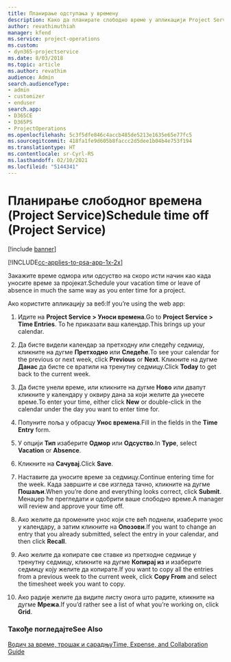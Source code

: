 ```yaml
---
title: Планирање одступања у времену
description: Како да планирате слободно време у апликацији Project Service
author: revathimuthiah
manager: kfend
ms.service: project-operations
ms.custom:
- dyn365-projectservice
ms.date: 8/03/2018
ms.topic: article
ms.author: revathim
audience: Admin
search.audienceType:
- admin
- customizer
- enduser
search.app:
- D365CE
- D365PS
- ProjectOperations
ms.openlocfilehash: 5c3f5dfe846c4accb485de5213e1635e65e77fc5
ms.sourcegitcommit: 418fa1fe9d605b8faccc2d5dee1b04b4e753f194
ms.translationtype: HT
ms.contentlocale: sr-Cyrl-RS
ms.lasthandoff: 02/10/2021
ms.locfileid: "5144341"
---
```

# <a name="schedule-time-off-project-service"></a><span data-ttu-id="b8118-103">Планирање слободног времена (Project Service)</span><span class="sxs-lookup"><span data-stu-id="b8118-103">Schedule time off (Project Service)</span></span>

[!include [banner](../includes/psa-now-project-operations.md)]

[!INCLUDE[cc-applies-to-psa-app-1x-2x](../includes/cc-applies-to-psa-app-1x-2x.md)]

<span data-ttu-id="b8118-104">Закажите време одмора или одсуство на скоро исти начин као када уносите време за пројекат.</span><span class="sxs-lookup"><span data-stu-id="b8118-104">Schedule your vacation time or leave of absence in much the same way as you enter time for a project.</span></span>  
  
 <span data-ttu-id="b8118-105">Ако користите апликацију за веб:</span><span class="sxs-lookup"><span data-stu-id="b8118-105">If you’re using the web app:</span></span>  
  
1.  <span data-ttu-id="b8118-106">Идите на **Project Service > Уноси времена**.</span><span class="sxs-lookup"><span data-stu-id="b8118-106">Go to **Project Service > Time Entries**.</span></span> <span data-ttu-id="b8118-107">То ће приказати ваш календар.</span><span class="sxs-lookup"><span data-stu-id="b8118-107">This brings up your calendar.</span></span>  
  
2.  <span data-ttu-id="b8118-108">Да бисте видели календар за претходну или следећу седмицу, кликните на дугме **Претходно** или **Следеће**.</span><span class="sxs-lookup"><span data-stu-id="b8118-108">To see your calendar for the previous or next week, click **Previous** or **Next**.</span></span> <span data-ttu-id="b8118-109">Кликните на дугме **Данас** да бисте се вратили на тренутну седмицу.</span><span class="sxs-lookup"><span data-stu-id="b8118-109">Click **Today** to get back to the current week.</span></span>  
  
3.  <span data-ttu-id="b8118-110">Да бисте унели време, или кликните на дугме **Ново** или двапут кликните у календару у оквиру дана за који желите да унесете време.</span><span class="sxs-lookup"><span data-stu-id="b8118-110">To enter your time, either click **New** or double-click in the calendar under the day you want to enter time for.</span></span>  
  
4.  <span data-ttu-id="b8118-111">Попуните поља у обрасцу **Унос времена**.</span><span class="sxs-lookup"><span data-stu-id="b8118-111">Fill in the fields in the **Time Entry** form.</span></span>  
  
5.  <span data-ttu-id="b8118-112">У опцији **Тип** изаберите **Одмор** или **Одсуство**.</span><span class="sxs-lookup"><span data-stu-id="b8118-112">In **Type**, select **Vacation** or **Absence**.</span></span>  
  
6.  <span data-ttu-id="b8118-113">Кликните на **Сачувај**.</span><span class="sxs-lookup"><span data-stu-id="b8118-113">Click **Save**.</span></span>  
  
7.  <span data-ttu-id="b8118-114">Наставите да уносите време за седмицу.</span><span class="sxs-lookup"><span data-stu-id="b8118-114">Continue entering time for the week.</span></span> <span data-ttu-id="b8118-115">Када завршите и све изгледа тачно, кликните на дугме **Пошаљи**.</span><span class="sxs-lookup"><span data-stu-id="b8118-115">When you’re done and everything looks correct, click **Submit**.</span></span> <span data-ttu-id="b8118-116">Менаџер ће прегледати и одобрити ваше слободно време.</span><span class="sxs-lookup"><span data-stu-id="b8118-116">A manager will review and approve your time off.</span></span>  
  
8.  <span data-ttu-id="b8118-117">Ако желите да промените унос који сте већ поднели, изаберите унос у календару, а затим кликните на **Опозови**.</span><span class="sxs-lookup"><span data-stu-id="b8118-117">If you want to change an entry that you already submitted, select the entry in your calendar, and then click **Recall**.</span></span>  
  
9. <span data-ttu-id="b8118-118">Ако желите да копирате све ставке из претходне седмице у тренутну седмицу, кликните на дугме **Копирај из** и изаберите седмицу коју желите да копирате.</span><span class="sxs-lookup"><span data-stu-id="b8118-118">If you want to copy all the entries from a previous week to the current week, click **Copy From** and select the timesheet week you want to copy.</span></span>  
  
10. <span data-ttu-id="b8118-119">Ако радије желите да видите листу онога што радите, кликните на дугме **Мрежа**.</span><span class="sxs-lookup"><span data-stu-id="b8118-119">If you’d rather see a list of what you’re working on, click **Grid**.</span></span>  
  
### <a name="see-also"></a><span data-ttu-id="b8118-120">Такође погледајте</span><span class="sxs-lookup"><span data-stu-id="b8118-120">See Also</span></span>  
 [<span data-ttu-id="b8118-121">Водич за време, трошак и сарадњу</span><span class="sxs-lookup"><span data-stu-id="b8118-121">Time, Expense, and Collaboration Guide</span></span>](../psa/time-expense-collaboration-guide.md)
